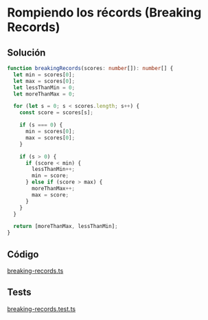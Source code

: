 # Rompiendo los récords (Breaking Records)

## Solución

```typescript
function breakingRecords(scores: number[]): number[] {
  let min = scores[0];
  let max = scores[0];
  let lessThanMin = 0;
  let moreThanMax = 0;

  for (let s = 0; s < scores.length; s++) {
    const score = scores[s];

    if (s === 0) {
      min = scores[0];
      max = scores[0];
    }

    if (s > 0) {
      if (score < min) {
        lessThanMin++;
        min = score;
      } else if (score > max) {
        moreThanMax++;
        max = score;
      }
    }
  }

  return [moreThanMax, lessThanMin];
}
````

## Código
[breaking-records.ts](./breaking-records.ts)

## Tests
[breaking-records.test.ts](./breaking-records.test.ts)
